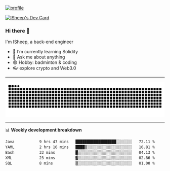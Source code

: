 [![profile](https://user-images.githubusercontent.com/54968314/208005045-e4b42f3b-833d-4242-bfcc-e764865553a2.svg)](https://www.calligrapher.ai/)

<a href="https://app.daily.dev/linziyang1106"><img src="https://api.daily.dev/devcards/v2/i4Spwx5Skx5FpTqWcwoit.png?r=kgx&type=wide" width="652" alt="ISheep's Dev Card"/></a>

### Hi there 🐏

I'm ISheep, a back-end engineer

- 🔭 I’m currently learning Solidity
- 💬 Ask me about anything
- 😄 Hobby: badminton & coding
- 👓 explore crypto and Web3.0

-------

![](https://raw.githubusercontent.com/ISheepp/ISheepp/output/github-contribution-grid-snake.svg)

-------

📊 **Weekly development breakdown**
<!--START_SECTION:waka-->

```txt
Java           9 hrs 47 mins   ██████████████████░░░░░░░   72.11 %
YAML           2 hrs 16 mins   ████▒░░░░░░░░░░░░░░░░░░░░   16.81 %
Bash           33 mins         █░░░░░░░░░░░░░░░░░░░░░░░░   04.13 %
XML            23 mins         ▓░░░░░░░░░░░░░░░░░░░░░░░░   02.86 %
SQL            8 mins          ▒░░░░░░░░░░░░░░░░░░░░░░░░   01.00 %
```

<!--END_SECTION:waka-->
